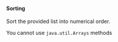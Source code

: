 #### Sorting

Sort the provided list into numerical order.

You cannot use `java.util.Arrays` methods
